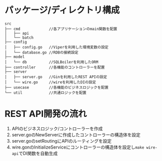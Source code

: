 # パッケージ/ディレクトリ構成
```
src
├── cmd             //各アプリケーションのmain関数を配置
│   ├── api
│   └── batch
├── config
│   ├── config.go   //Viperを利用した環境変数の設定
│   └── database.go //RDBの接続設定
├── model         
│   └── db          //SQLBoilerを利用したORM
├── controller      //各機能のコントローラーを配置
├── server
│   ├── server.go   //Ginを利用したREST APIの設定
│   └── wire.go     //wireを利用したDIの設定
├── usecase         //各機能のビジネスロジックを配置
└── util            //共通ロジックを配置
```

# REST API開発の流れ
1. APIのビジネスロジック/コントローラーを作成  
2. server.goのNewServerに作成したコントローラーの構造体を設定  
3. server.goのsetRoutingにAPIのルーティングを設定  
4. wire.gonのInitializeServiceにコントローラーの構造体を設定し`make wire-api`でDI関数を自動生成
  